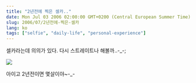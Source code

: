 ```yaml
---
title: "2년전에 찍은 셀카.."
date: Mon Jul 03 2006 02:00:00 GMT+0200 (Central European Summer Time)
slug: 2006/07/2년전에-찍은-셀카
lang: ko
tags: ["selfie", "daily-life", "personal-experience"]
---
```


셀카라는데 의의가 있다.
다시 스트레이트나 해볼까..-_-;

![](/img/rath2004.jpg)

아이고 2년전이면 몇살이야~-_-
